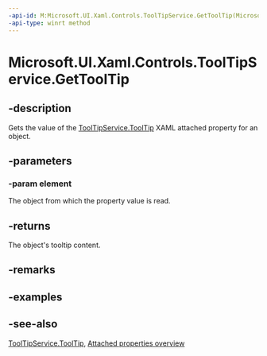 ```yaml
---
-api-id: M:Microsoft.UI.Xaml.Controls.ToolTipService.GetToolTip(Microsoft.UI.Xaml.DependencyObject)
-api-type: winrt method
---
```


<!-- Method syntax
public object GetToolTip(Windows.UI.Xaml.DependencyObject element)
-->

# Microsoft.UI.Xaml.Controls.ToolTipService.GetToolTip

## -description
Gets the value of the [ToolTipService.ToolTip](tooltipservice_tooltip.md) XAML attached property for an object.



## -parameters
### -param element
The object from which the property value is read.

## -returns
The object's tooltip content.

## -remarks

## -examples

## -see-also

[ToolTipService.ToolTip](tooltipservice_tooltip.md), [Attached properties overview](/windows/uwp/xaml-platform/attached-properties-overview)
